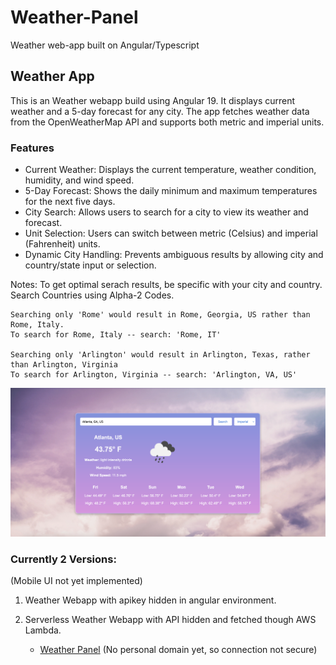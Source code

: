 # Weather-Panel
Weather web-app built on Angular/Typescript

## Weather App

This is an Weather webapp build using Angular 19. It displays current weather and a 5-day forecast for any city. The app fetches weather data from the OpenWeatherMap API and supports both metric and imperial units.

### Features

- Current Weather: Displays the current temperature, weather condition, humidity, and wind speed.
- 5-Day Forecast: Shows the daily minimum and maximum temperatures for the next five days.
- City Search: Allows users to search for a city to view its weather and forecast.
- Unit Selection: Users can switch between metric (Celsius) and imperial (Fahrenheit) units.
- Dynamic City Handling: Prevents ambiguous results by allowing city and country/state input or selection.

Notes: To get optimal serach results, be specific with your city and country. Search Countries using Alpha-2 Codes. 
    
    Searching only 'Rome' would result in Rome, Georgia, US rather than Rome, Italy.
    To search for Rome, Italy -- search: 'Rome, IT'

    Searching only 'Arlington' would result in Arlington, Texas, rather than Arlington, Virginia
    To search for Arlington, Virginia -- search: 'Arlington, VA, US'

![Display Example Image](weather-app/src/assets/README_Display.png)

### Currently 2 Versions:
(Mobile UI not yet implemented)

1.  Weather Webapp with apikey hidden in angular environment.

2.  Serverless Weather Webapp with API hidden and fetched though AWS Lambda.
    - [Weather Panel](http://weather-panel.s3-website-us-east-1.amazonaws.com/) (No personal domain yet, so connection not secure)
